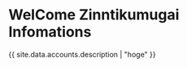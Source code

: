 # WelCome Zinntikumugai Infomations

{{ site.data.accounts.description | "hoge" }}
<div id="infomation"></div>

<script src="https://cdnjs.cloudflare.com/ajax/libs/jquery/3.3.1/jquery.slim.min.js">
<script src="./loader.js">
